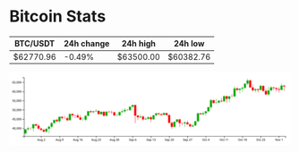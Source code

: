 # Bitcoin Stats

BTC/USDT|24h change|24h high|24h low|
|---|---|---|---|
|$62770.96|-0.49%|$63500.00|$60382.76|

<img src="./chart.svg">
